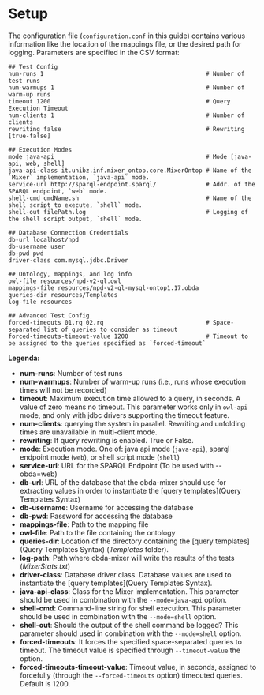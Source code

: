 # Setup

The configuration file (`configuration.conf` in this guide) contains various information like the location of the mappings file, or the desired path for logging. Parameters are specified in the CSV format:

~~~~~~~
## Test Config
num-runs 1												# Number of test runs
num-warmups 1 											# Number of warm-up runs
timeout 1200 											# Query Execution Timeout
num-clients 1 											# Number of clients
rewriting false											# Rewriting [true-false]

## Execution Modes
mode java-api											# Mode [java-api, web, shell]
java-api-class it.unibz.inf.mixer_ontop.core.MixerOntop # Name of the `Mixer` implementation, `java-api` mode. 
service-url http://sparql-endpoint.sparql/				# Addr. of the SPARQL endpoint, `web` mode.
shell-cmd cmdName.sh									# Name of the shell script to execute, `shell` mode.
shell-out filePath.log									# Logging of the shell script output, `shell` mode.

## Database Connection Credentials
db-url localhost/npd
db-username user
db-pwd pwd
driver-class com.mysql.jdbc.Driver

## Ontology, mappings, and log info
owl-file resources/npd-v2-ql.owl
mappings-file resources/npd-v2-ql-mysql-ontop1.17.obda
queries-dir resources/Templates
log-file resources

## Advanced Test Config
forced-timeouts 01.rq 02.rq								# Space-separated list of queries to consider as timeout
forced-timeouts-timeout-value 1200						# Timeout to be assigned to the queries specified as `forced-timeout`
~~~~~~~

**Legenda:**

* **num-runs**: Number of test runs
* **num-warmups**: Number of warm-up runs (i.e., runs whose execution times will not be recorded)
* **timeout**: Maximum execution time allowed to a query, in seconds. A value of zero means no timeout. This parameter works only in `owl-api` mode, and only with jdbc drivers supporting the timeout feature.
* **num-clients**: querying the system in parallel. Rewriting and unfolding times are unavailable in multi-client mode.
* **rewriting**: If query rewriting is enabled. True or False.
* **mode**: Execution mode. One of: java api mode (`java-api`), sparql endpoint mode (`web`), or shell script mode (`shell`)
* **service-url**: URL for the SPARQL Endpoint (To be used with --obda=web)
* **db-url**: URL of the database that the obda-mixer should use for extracting values in order to instantiate the [query templates](Query Templates Syntax)
* **db-username**: Username for accessing the database
* **db-pwd**: Password for accessing the database
* **mappings-file**: Path to the mapping file
* **owl-file**: Path to the file containing the ontology
* **queries-dir**: Location of the directory containing the [query templates](Query Templates Syntax) (_Templates_ folder). 
* **log-path**: Path where obda-mixer will write the results of the tests (_MixerStats.txt_)
* **driver-class**: Database driver class. Database values are used to instantiate the [query templates](Query Templates Syntax).
* **java-api-class**: Class for the Mixer implementation. This parameter should be used in combination with the `--mode=java-api` option.
* **shell-cmd**: Command-line string for shell execution. This parameter should be used in combination with the `--mode=shell` option.
* **shell-out**: Should the output of the shell command be logged? This parameter should used in combination with the `--mode=shell` option.
* **forced-timeouts**: It forces the specified space-separated queries to timeout. The timeout value is specified through `--timeout-value` the option.
* **forced-timeouts-timeout-value**: Timeout value, in seconds, assigned to forcefully (through the `--forced-timeouts` option) timeouted queries. Default is 1200.
